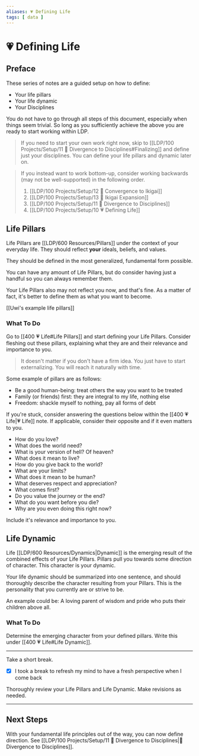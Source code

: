 ```yaml
---
aliases: 💗 Defining Life
tags: [ data ]
---
```

# 💗 Defining Life
## Preface
These series of notes are a guided setup on how to define:
- Your life pillars
- Your life dynamic
- Your Disciplines

You do not have to go through all steps of this document, especially when things seem trivial. So long as you sufficiently achieve the above you are ready to start working within LDP.

> If you need to start your own work right now, skip to [[LDP/100 Projects/Setup/11 🔀 Divergence to Disciplines#Finalizing]] and define just your disciplines. You can define your life pillars and dynamic later on.

> If you instead want to work bottom-up, consider working backwards (may not be well-supported) in the following order.
> 1. [[LDP/100 Projects/Setup/12 🔂 Convergence to Ikigai]]
> 2. [[LDP/100 Projects/Setup/13 🎎 Ikigai Expansion]]
> 3. [[LDP/100 Projects/Setup/11 🔀 Divergence to Disciplines]]
> 4. [[LDP/100 Projects/Setup/10 💗 Defining Life]]

## Life Pillars
Life Pillars are [[LDP/600 Resources/Pillars]] under the context of your everyday life. They should reflect **your** ideals, beliefs, and values.

They should be defined in the most generalized, fundamental form possible. 

You can have any amount of Life Pillars, but do consider having just a handful so you can always remember them.

Your Life Pillars also may not reflect you now, and that's fine. As a matter of fact, it's better to define them as what you want to become.

[[Uwi's example life pillars]]
### What To Do
Go to [[400 💗 Life#Life Pillars]] and start defining your Life Pillars. Consider fleshing out these pillars, explaining what they are and their relevance and importance to you.

> It doesn't matter if you don't have a firm idea. You just have to start externalizing. You will reach it naturally with time.

Some example of pillars are as follows:
- Be a good human-being: treat others the way you want to be treated
- Family (or friends) first: they are integral to my life, nothing else
- Freedom: shackle myself to nothing, pay all forms of debt

If you're stuck, consider answering the questions below within the [[400 💗 Life|💗 Life]] note. If applicable, consider their opposite and if it even matters to you.
- How do you love?
- What does the world need?
- What is your version of hell? Of heaven?
- What does it mean to live?
- How do you give back to the world?
- What are your limits?
- What does it mean to be human?
- What deserves respect and appreciation?
- What comes first?
- Do you value the journey or the end?
- What do you want before you die?
- Why are you even doing this right now?

Include it's relevance and importance to you.
## Life Dynamic
Life [[LDP/600 Resources/Dynamics|Dynamic]] is the emerging result of the combined effects of your Life Pillars. Pillars pull you towards some direction of character. This character is your dynamic.

Your life dynamic should be summarized into one sentence, and should thoroughly describe the character resulting from your Pillars. This is the personality that you currently are or strive to be.

An example could be: A loving parent of wisdom and pride who puts their children above all.

### What To Do
Determine the emerging character from your defined pillars. Write this under [[400 💗 Life#Life Dynamic]].

---

Take a short break.

- [x] I took a break to refresh my mind to have a fresh perspective when I come back

Thoroughly review your Life Pillars and Life Dynamic. Make revisions as needed.

---

## Next Steps
With your fundamental life principles out of the way, you can now define direction. See [[LDP/100 Projects/Setup/11 🔀 Divergence to Disciplines|🔀 Divergence to Disciplines]].
